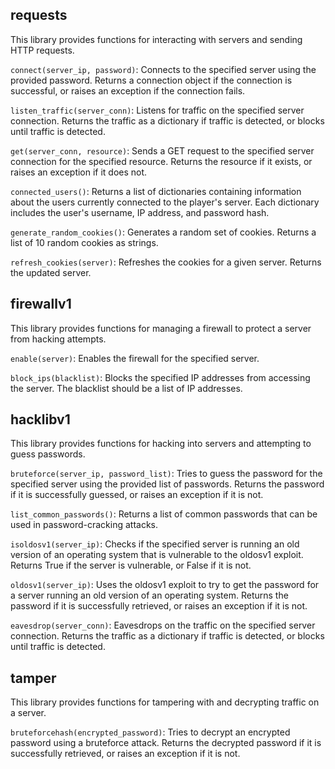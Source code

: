 ## requests

This library provides functions for interacting with servers and sending HTTP requests.

`connect(server_ip, password)`: Connects to the specified server using the provided password. Returns a connection object if the connection is successful, or raises an exception if the connection fails.

`listen_traffic(server_conn)`: Listens for traffic on the specified server connection. Returns the traffic as a dictionary if traffic is detected, or blocks until traffic is detected.

`get(server_conn, resource)`: Sends a GET request to the specified server connection for the specified resource. Returns the resource if it exists, or raises an exception if it does not.

`connected_users()`: Returns a list of dictionaries containing information about the users currently connected to the player's server. Each dictionary includes the user's username, IP address, and password hash.

`generate_random_cookies()`: Generates a random set of cookies. Returns a list of 10 random cookies as strings.

`refresh_cookies(server)`: Refreshes the cookies for a given server. Returns the updated server.

## firewallv1

This library provides functions for managing a firewall to protect a server from hacking attempts.

`enable(server)`: Enables the firewall for the specified server.

`block_ips(blacklist)`: Blocks the specified IP addresses from accessing the server. The blacklist should be a list of IP addresses.

## hacklibv1

This library provides functions for hacking into servers and attempting to guess passwords.

`bruteforce(server_ip, password_list)`: Tries to guess the password for the specified server using the provided list of passwords. Returns the password if it is successfully guessed, or raises an exception if it is not.

`list_common_passwords()`: Returns a list of common passwords that can be used in password-cracking attacks.

`isoldosv1(server_ip)`: Checks if the specified server is running an old version of an operating system that is vulnerable to the oldosv1 exploit. Returns True if the server is vulnerable, or False if it is not.

`oldosv1(server_ip)`: Uses the oldosv1 exploit to try to get the password for a server running an old version of an operating system. Returns the password if it is successfully retrieved, or raises an exception if it is not.

`eavesdrop(server_conn)`: Eavesdrops on the traffic on the specified server connection. Returns the traffic as a dictionary if traffic is detected, or blocks until traffic is detected.

## tamper

This library provides functions for tampering with and decrypting traffic on a server.

`bruteforcehash(encrypted_password)`: Tries to decrypt an encrypted password using a bruteforce attack. Returns the decrypted password if it is successfully retrieved, or raises an exception if it is not.
